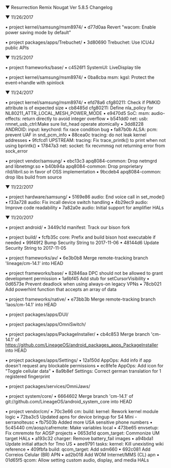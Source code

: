 
 ▼ Resurrection Remix Nougat Ver 5.8.5 Changelog


 ▼ 11/26/2017


 ▪ project kernel/samsung/msm8974/
 ▪ d77d0aa Revert "wacom: Enable power saving mode by default"

 ▪ project packages/apps/Trebuchet/
 ▪ 3d80690 Trebuchet: Use ICU4J public APIs

 ▼ 11/25/2017


 ▪ project frameworks/base/
 ▪ c4526f1 SystemUI: LiveDisplay tile

 ▪ project kernel/samsung/msm8974/
 ▪ 0ba8cba msm: kgsl: Protect the event->handle with spinlock

 ▼ 11/24/2017


 ▪ project kernel/samsung/msm8974/
 ▪ efd78a6 cfg80211: Check if PMKID attribute is of expected size
 ▪ cb8485d cfg80211: Define nla_policy for NL80211_ATTR_LOCAL_MESH_POWER_MODE
 ▪ e9470d5 SoC: msm: audio-effects: return directly to avoid integer overflow
 ▪ b541dd0 net: usb: rmnet_usb_ctrl:Make sure list_head operate atomically
 ▪ 3dd8228 ANDROID: input: keychord: fix race condition bug
 ▪ fa87b0b ALSA: pcm: prevent UAF in snd_pcm_info
 ▪ 88cea0c tracing: do not leak kernel addresses
 ▪ 9fcfcd1 UPSTREAM: tracing: Fix trace_printk() to print when not using bprintk()
 ▪ 17847a3 net: socket: fix recvmmsg not returning error from sock_error

 ▪ project vendor/samsung/
 ▪ ebc13c3 apq8084-common: Drop netmgrd and libnetmgr.so
 ▪ b40b94a apq8084-common: Drop proprietary rild/libril.so in favor of OSS implementation
 ▪ 9bcdeb4 apq8084-common: drop libs build from source

 ▼ 11/22/2017


 ▪ project hardware/samsung/
 ▪ 5169e86 audio: End voice call in set_mode()
 ▪ f33a728 audio: Fix incall device switch handling
 ▪ 4b29ec9 audio: Improve code readability
 ▪ 7a82a0e audio: Initial support for amplifier HALs

 ▼ 11/20/2017


 ▪ project android/
 ▪ 3449c1d manifest: Track our bison fork

 ▪ project build/
 ▪ fcfb35c core: Prefix and build bison host executable if needed
 ▪ 99f49f2 Bump Security String to 2017-11-06
 ▪ 48144d6 Update Security String to 2017-11-05

 ▪ project frameworks/av/
 ▪ 6e3b0b8 Merge remote-tracking branch 'lineage/cm-14.1' into HEAD

 ▪ project frameworks/base/
 ▪ 82846aa DPC should not be allowed to grant development permission
 ▪ 1a6bf45 Add stub for setCursorVisibility
 ▪ 0d6573e Prevent deadlock when using always-on legacy VPNs
 ▪ 78cb021 Add powerhint function that accepts an array of data

 ▪ project frameworks/native/
 ▪ e73bb3b Merge remote-tracking branch 'laos/cm-14.1' into HEAD

 ▪ project packages/apps/DUI/

 ▪ project packages/apps/OmniSwitch/

 ▪ project packages/apps/PackageInstaller/
 ▪ cb4c853 Merge branch 'cm-14.1' of https://github.com/LineageOS/android_packages_apps_PackageInstaller into HEAD

 ▪ project packages/apps/Settings/
 ▪ 12a150d AppOps: Add info if app doesn't request any blockable permissions
 ▪ ec8fe1e AppOps: Add icon for "Toggle cellular data"
 ▪ 8a9b8ef Settings: Correct german translation for 1 registered fingerprint

 ▪ project packages/services/OmniJaws/

 ▪ project system/core/
 ▪ 6664602 Merge branch 'cm-14.1' of git://github.com/LineageOS/android_system_core into HEAD

 ▪ project vendor/cm/
 ▪ 70c3e66 cm: build: kernel: Rework kernel module logic
 ▪ 72ba3c5 Updated apns for device bringup for S4 Mini - serranolteusc
 ▪ fb7503b Added more USA sensitive phone numbers
 ▪ 5c45440 cm/aosp/cafremote: Make variables local
 ▪ 473be65 envsetup: Fix cmremote for AOSP projects
 ▪ 0653d1d qcom_target: Commonize UM target HALs
 ▪ a193c32 charger: Remove battery_fail images
 ▪ a94bda1 Update initial attach for Tmo US
 ▪ aee9791 tasks: kernel: Kill unexisting wiki reference
 ▪ 409fbfa build: qcom_target: Add sdm660
 ▪ 692c081 Add Correios Celular (BR) APN
 ▪ ad2b018 Add WOM Internet/MMS (CL) apn
 ▪ 01d65f5 qcom: Allow setting custom audio, display, and media HALs

